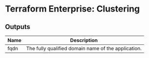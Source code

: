 # Terraform Enterprise: Clustering

## Outputs

| Name | Description |
|------|-------------|
| fqdn | The fully qualified domain name of the application. |

